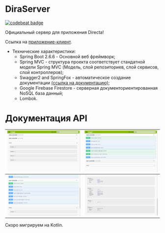 # DiraServer
[![codebeat badge](https://codebeat.co/badges/484c60d4-0124-449c-b1cf-fd0fbe422627)](https://codebeat.co/projects/github-com-albatovk-simpriser-master)


Официальный сервер для приложения Directa!

Ссылка на [приложение-клиент](https://github.com/AlbatovK/Dira).
* Технические характеристики:
  * Spring Boot 2.6.6 - Основной веб фреймворк;  
  * Spring MVC - структура проекта соответствует стандатной модели Spring MVC (Модель, слой репозиториев, слой сервисов, слой контроллеров);
  * Swagger2 and SpringFox - автоматическое создание документации [(ссылка на документацию)](https://secret-escarpment-88160.herokuapp.com/swagger-ui.html);
  * Google Firebase Firestore - серверная документориентированная NoSQL база данный;
  * Lombok.

# Документация API
![](https://github.com/AlbatovK/DiraServer/blob/master/assets/ex5.png?raw=true)       | ![](https://github.com/AlbatovK/DiraServer/blob/master/assets/ex1.png?raw=true)       |
| -------------- | -------------- |
| ![](https://github.com/AlbatovK/DiraServer/blob/master/assets/ex2.png?raw=true)   | ![](https://github.com/AlbatovK/DiraServer/blob/master/assets/ex3.png?raw=true)




Скоро мигрируем на Kotlin. 

